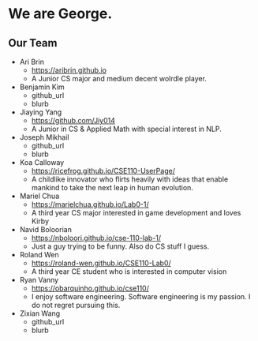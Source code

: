 # We are George.
## Our Team
- Ari Brin
  - https://aribrin.github.io
  - A Junior CS major and medium decent wolrdle player.
- Benjamin Kim
  - github_url
  - blurb
- Jiaying Yang
  - https://github.com/Jiy014
  - A Junior in CS & Applied Math with special interest in NLP.
- Joseph Mikhail
  - github_url
  - blurb
- Koa Calloway
  - https://ricefrog.github.io/CSE110-UserPage/
  - A childlike innovator who flirts heavily with ideas that enable mankind to take the next leap in human evolution.
- Mariel Chua
  - https://marielchua.github.io/Lab0-1/
  - A third year CS major interested in game development and loves Kirby
- Navid Boloorian
  - https://nboloori.github.io/cse-110-lab-1/
  - Just a guy trying to be funny. Also do CS stuff I guess.
- Roland Wen
  - https://roland-wen.github.io/CSE110-Lab0/
  - A third year CE student who is interested in computer vision
- Ryan Vanny
  - https://obarquinho.github.io/cse110/
  - I enjoy software engineering. Software engineering is my passion. I do not regret pursuing this.
- Zixian Wang
  - github_url
  - blurb
